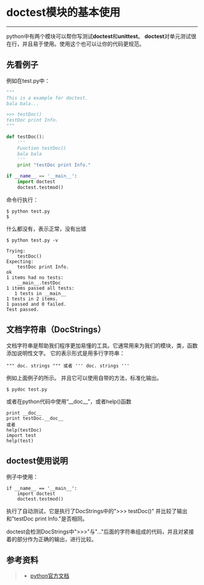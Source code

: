 # doctest模块的基本使用
---

python中有两个模块可以帮你写测试**doctest**和**unittest**。 
**doctest**对单元测试很在行，并且易于使用。使用这个也可以让你的代码更规范。


## 先看例子

例如在test.py中：
```python
"""
This is a example for doctest.
bala bala...

>>> testDoc()
testDoc print Info.
"""

def testDoc():
    ''' 
    Function testDoc()
    bala bala
    '''
    print "testDoc print Info."

if __name__ == '__main__':
    import doctest
    doctest.testmod()
```
命令行执行：

	$ python test.py
	$ 

什么都没有，表示正常，没有出错

	$ python test.py -v

```
Trying:
    testDoc()
Expecting:
    testDoc print Info.
ok
1 items had no tests:
    __main__.testDoc
1 items passed all tests:
   1 tests in __main__
1 tests in 2 items.
1 passed and 0 failed.
Test passed.
```


## 文档字符串（DocStrings）

文档字符串是帮助我们程序更加易懂的工具。它通常用来为我们的模块，类，函数添加说明性文字。
它的表示形式是用多行字符串：

	""" doc. strings """ 或者 ''' doc. strings '''

例如上面例子的所示。
并且它可以使用自带的方法，标准化输出。

	$ pydoc test.py

或者在python代码中使用“\_\_doc\_\_”，或者help()函数

	print __doc__
	print testDoc.__doc__
	或者
	help(testDoc)
	import test
	help(test)


## doctest使用说明

例子中使用：
```
if __name__ == '__main__':
    import doctest
    doctest.testmod()
```
执行了自动测试，它是执行了DocStrings中的">>> testDoc()"
并比较了输出和"testDoc print Info."是否相同。

doctest会检测DocStrings中">>>"与"..."后面的字符串组成的代码，并且对紧接着的部分作为正确的输出，进行比较。



## 参考资料
> + [python官方文档](https://docs.python.org/2/library/doctest.html)

